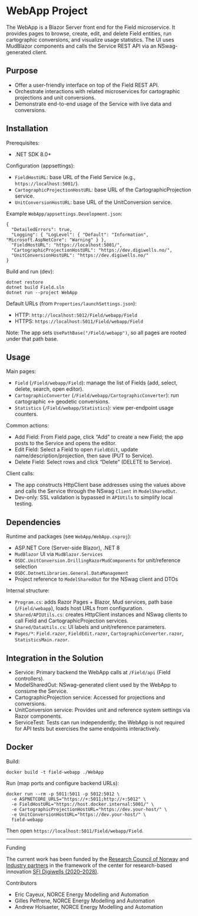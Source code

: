 # WebApp Project

The WebApp is a Blazor Server front end for the Field microservice. It provides pages to browse, create, edit, and delete Field entities, run cartographic conversions, and visualize usage statistics. The UI uses MudBlazor components and calls the Service REST API via an NSwag-generated client.

## Purpose

- Offer a user-friendly interface on top of the Field REST API.
- Orchestrate interactions with related microservices for cartographic projections and unit conversions.
- Demonstrate end-to-end usage of the Service with live data and conversions.

## Installation

Prerequisites:
- .NET SDK 8.0+

Configuration (appsettings):
- `FieldHostURL`: base URL of the Field Service (e.g., `https://localhost:5001/`).
- `CartographicProjectionHostURL`: base URL of the CartographicProjection service.
- `UnitConversionHostURL`: base URL of the UnitConversion service.

Example `WebApp/appsettings.Development.json`:
```
{
  "DetailedErrors": true,
  "Logging": { "LogLevel": { "Default": "Information", "Microsoft.AspNetCore": "Warning" } },
  "FieldHostURL": "https://localhost:5001/",
  "CartographicProjectionHostURL": "https://dev.digiwells.no/",
  "UnitConversionHostURL": "https://dev.digiwells.no/"
}
```

Build and run (dev):
```
dotnet restore
dotnet build Field.sln
dotnet run --project WebApp
```

Default URLs (from `Properties/launchSettings.json`):
- HTTP: `http://localhost:5012/Field/webapp/Field`
- HTTPS: `https://localhost:5011/Field/webapp/Field`

Note: The app sets `UsePathBase("/Field/webapp")`, so all pages are rooted under that path base.

## Usage

Main pages:
- `Field` (`/Field/webapp/Field`): manage the list of Fields (add, select, delete, search, open editor).
- `CartographicConverter` (`/Field/webapp/CartographicConverter`): run cartographic ↔ geodetic conversions.
- `Statistics` (`/Field/webapp/Statistics`): view per-endpoint usage counters.

Common actions:
- Add Field: From Field page, click “Add” to create a new Field; the app posts to the Service and opens the editor.
- Edit Field: Select a Field to open `FieldEdit`, update name/description/projection, then save (PUT to Service).
- Delete Field: Select rows and click “Delete” (DELETE to Service).

Client calls:
- The app constructs HttpClient base addresses using the values above and calls the Service through the NSwag `Client` in `ModelSharedOut`.
- Dev-only: SSL validation is bypassed in `APIUtils` to simplify local testing.

## Dependencies

Runtime and packages (see `WebApp/WebApp.csproj`):
- ASP.NET Core (Server-side Blazor), .NET 8
- `MudBlazor` UI via `MudBlazor.Services`
- `OSDC.UnitConversion.DrillingRazorMudComponents` for unit/reference selection
- `OSDC.DotnetLibraries.General.DataManagement`
- Project reference to `ModelSharedOut` for the NSwag client and DTOs

Internal structure:
- `Program.cs`: adds Razor Pages + Blazor, Mud services, path base (`/Field/webapp`), loads host URLs from configuration.
- `Shared/APIUtils.cs`: creates HttpClient instances and NSwag clients to call Field and CartographicProjection services.
- `Shared/DataUtils.cs`: UI labels and unit/reference parameters.
- `Pages/*`: `Field.razor`, `FieldEdit.razor`, `CartographicConverter.razor`, `StatisticsMain.razor`.

## Integration in the Solution

- Service: Primary backend the WebApp calls at `/Field/api` (Field controllers).
- ModelSharedOut: NSwag-generated client used by the WebApp to consume the Service.
- CartographicProjection service: Accessed for projections and conversions.
- UnitConversion service: Provides unit and reference system settings via Razor components.
- ServiceTest: Tests can run independently; the WebApp is not required for API tests but exercises the same endpoints interactively.

## Docker

Build:
```
docker build -t field-webapp ./WebApp
```

Run (map ports and configure backend URLs):
```
docker run --rm -p 5011:5011 -p 5012:5012 \
  -e ASPNETCORE_URLS="https://+:5011;http://+:5012" \
  -e FieldHostURL="https://host.docker.internal:5001/" \
  -e CartographicProjectionHostURL="https://dev.your-host/" \
  -e UnitConversionHostURL="https://dev.your-host/" \
  field-webapp
```

Then open `https://localhost:5011/Field/webapp/Field`.

---

Funding

The current work has been funded by the [Research Council of Norway](https://www.forskningsradet.no/) and [Industry partners](https://www.digiwells.no/about/board/) in the framework of the center for research-based innovation [SFI Digiwells (2020–2028)](https://www.digiwells.no/).

Contributors

- Eric Cayeux, NORCE Energy Modelling and Automation
- Gilles Pelfrene, NORCE Energy Modelling and Automation
- Andrew Holsaeter, NORCE Energy Modelling and Automation
